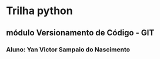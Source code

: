 # Trilha python 
## módulo Versionamento de Código - GIT
### Aluno: Yan Victor Sampaio do Nascimento

